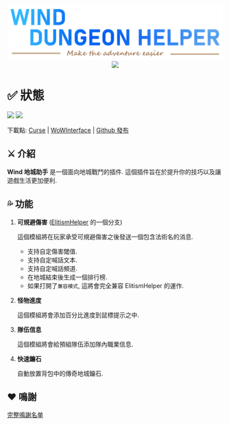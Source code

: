 <div align="center">
<img src="Title.png"/><br>
<img src="https://img.shields.io/badge/版本-1.4.0-green.svg?longCache=true&style=for-the-badge"/>
</div>

# ✅ 狀態
![](https://img.shields.io/github/workflow/status/fang2hou/WindDungeonHelper/publish_stable) [![](https://img.shields.io/badge/Wind%20Plugins-加入-grey.svg?longCache=true&color=7289DA&logo=discord)](https://discord.gg/wvV5rQy)

下載點: [Curse](https://www.curseforge.com/wow/addons/wind-dungeon-helper) | [WoWInterface](https://www.wowinterface.com/downloads/info25532-WindDungeonHelper.html) | [Github 發布](https://github.com/fang2hou/WindDungeonHelper/releases)

## ⚔️ 介紹
**Wind 地城助手** 是一個面向地城戰鬥的插件.
這個插件旨在於提升你的技巧以及讓遊戲生活更加便利.

## 💦 功能
1. **可規避傷害** ([ElitismHelper](https://wow.curseforge.com/projects/elitismhelper) 的一個分支)

    這個模組將在玩家承受可規避傷害之後發送一個包含法術名的消息.
    - 支持自定傷害閾值.
    - 支持自定喊話文本.
    - 支持自定喊話頻道.
    - 在地城結束後生成一個排行榜.
    - 如果打開了`兼容模式`, 這將會完全兼容 ElitismHelper 的運作.

2. **怪物進度**

    這個模組將會添加百分比進度到鼠標提示之中.

3. **隊伍信息**

    這個模組將會給預組隊伍添加隊內職業信息.

4. **快速鑰石**

    自動放置背包中的傳奇地城鑰石.

## ❤️ 鳴謝
[完整鳴謝名单](CREDITS.md)